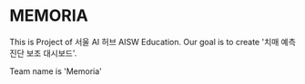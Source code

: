 # MEMORIA

This is Project of 서울 AI 허브 AISW Education. Our goal is to create '치매 예측 진단 보조 대시보드'.

Team name is 'Memoria'    
